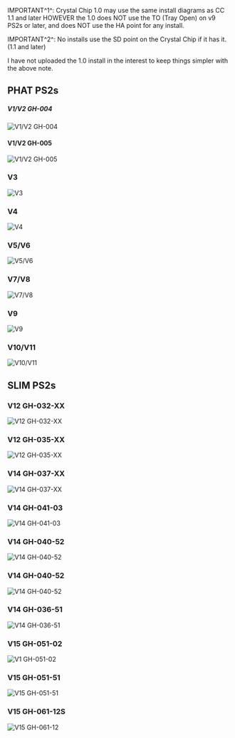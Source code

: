 IMPORTANT^1^: Crystal Chip 1.0 may use the same install diagrams as CC 1.1 and later
HOWEVER the 1.0 does NOT use the TO (Tray Open) on v9 PS2s or later, and does 
NOT use the HA point for any install.

IMPORTANT^2^: No installs use the SD point on the Crystal Chip if it has it. (1.1 and later)

I have not uploaded the 1.0 install in the interest to keep things simpler with the above note.

## PHAT PS2s

##### V1/V2 GH-004
![V1/V2 GH-004](https://ps2modchiptutorials.com/crystal-chips/install-diagrams/cc11_v1.jpg)

#### V1/V2 GH-005
![V1/V2 GH-005](https://ps2modchiptutorials.com/crystal-chips/install-diagrams/cc11_v2.jpg)

### V3
![V3](https://ps2modchiptutorials.com/crystal-chips/install-diagrams/cc11_v3.jpg)

### V4
![V4](https://ps2modchiptutorials.com/crystal-chips/install-diagrams/cc11_v4.jpg)

### V5/V6
![V5/V6](https://ps2modchiptutorials.com/crystal-chips/install-diagrams/cc11_v5.jpg)

### V7/V8
![V7/V8](https://ps2modchiptutorials.com/crystal-chips/install-diagrams/cc11_v7.jpg)

### V9
![V9](https://ps2modchiptutorials.com/crystal-chips/install-diagrams/cc11_v9.jpg)

### V10/V11
![V10/V11](https://ps2modchiptutorials.com/crystal-chips/install-diagrams/cc11_v10.jpg)


## SLIM PS2s

### V12 GH-032-XX
![V12 GH-032-XX](https://ps2modchiptutorials.com/crystal-chips/install-diagrams/cc11_v12.jpg)

### V12 GH-035-XX
![V12 GH-035-XX](https://ps2modchiptutorials.com/crystal-chips/install-diagrams/cc11_v12b.jpg)

### V14 GH-037-XX
![V14 GH-037-XX](https://ps2modchiptutorials.com/crystal-chips/install-diagrams/cc11_v14.jpg)

### V14 GH-041-03
![V14 GH-041-03](https://ps2modchiptutorials.com/crystal-chips/install-diagrams/cc11_v14a.jpg)

### V14 GH-040-52
![V14 GH-040-52](https://ps2modchiptutorials.com/crystal-chips/install-diagrams/cc11_v14b.jpg)

### V14 GH-040-52
![V14 GH-040-52](https://ps2modchiptutorials.com/crystal-chips/install-diagrams/cc11_v14b2.jpg)

### V14 GH-036-51
![V14 GH-036-51](https://ps2modchiptutorials.com/crystal-chips/install-diagrams/cc11_v14c.jpg)

### V15 GH-051-02
![V1 GH-051-02](https://ps2modchiptutorials.com/crystal-chips/install-diagrams/cc11_v15a.jpg)

### V15 GH-051-51
![V15 GH-051-51](https://ps2modchiptutorials.com/crystal-chips/install-diagrams/cc11_v15b.jpg)

### V15 GH-061-12S
![V15 GH-061-12](https://ps2modchiptutorials.com/crystal-chips/install-diagrams/cc11_v16a.jpg)


